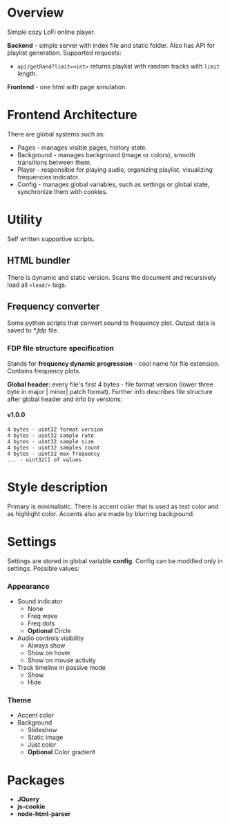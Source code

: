 # Overview
Simple cozy LoFi online player.

**Backend** - simple server with index file and static folder. Also has API for playlist generation.
Supported requests:
- `api/getRand?limit=<int>` returns playlist with random tracks with `limit` length.

**Frontend** - one html with page simulation.
# Frontend Architecture
There are global systems such as:
- Pages - manages visible pages, history state.
- Background - manages background (image or colors), smooth transitions between them.
- Player - responsible for playing audio, organizing playlist, visualizing frequencies indicator.
- Config - manages global variables, such as settings or global state, synchronize them with cookies.
# Utility
Self written supportive scripts.
## HTML bundler
There is dynamic and static version. Scans the document and recursively load all `<load/>` tags.

## Frequency converter
Some python scripts that convert sound to frequency plot. Output data is saved to *\*.fdp* file.
### FDP file structure specification

Stands for **frequency dynamic progression** - cool name for file extension. Contains frequency plots.

**Global header:** every file's first 4 bytes - file format version (lower three byte in major | minor| patch format).
Further info describes file structure after global header and info by versions:
#### v1.0.0

``` title="file structure"
4 bytes - uint32 format version
4 bytes - uint32 sample rate
4 bytes - uint32 sample size
4 bytes - uint32 samples count
4 bytes - uint32 max frequency
... - uint32[] of values
```

# Style description
Primary is minimalistic. There is accent color that is used as text color and as highlight color. Accents also are made by blurring background. 
# Settings
Settings are stored in global variable **config**. Config can be modified only in settings. Possible values:
### Appearance
- Sound indicator
	- None
	- Freq wave
	- Freq dots
	- **Optional** Circle
- Audio controls visibility
	- Always show
	- Show on hover
	- Show on mouse activity
- Track timeline in passive mode
	- Show
	- Hide
### Theme
- Accent color
- Background
	- Slideshow
	- Static image
	- Just color
	- **Optional** Color gradient
# Packages
- **JQuery**
- **js-cookie**
- **node-html-parser**
